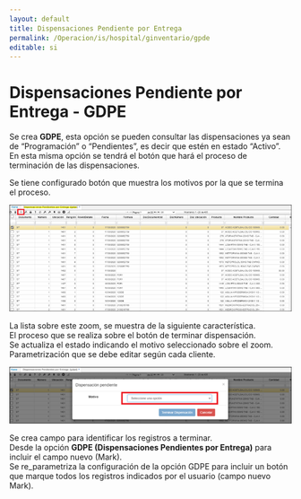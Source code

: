 ```yaml
---
layout: default
title: Dispensaciones Pendiente por Entrega 
permalink: /Operacion/is/hospital/ginventario/gpde
editable: si
---
```


# Dispensaciones Pendiente por Entrega - GDPE

Se crea **GDPE**, esta opción se pueden consultar las dispensaciones ya sean de “Programación” o “Pendientes”, es decir que estén en estado “Activo”. En esta misma opción se tendrá el botón que hará el proceso de terminación de las dispensaciones.  

Se tiene configurado botón que muestra los motivos por la que se termina el proceso.  

![](gpde1.png)  

La lista sobre este zoom, se muestra de la siguiente característica.  
El proceso que se realiza sobre el botón de terminar dispensación.  
Se actualiza el estado indicando el motivo seleccionado sobre el zoom.  
Parametrización que se debe editar según cada cliente.  

![](gpde2.png)  

Se crea campo para identificar los registros a terminar.  
Desde la opción **GDPE (Dispensaciones Pendientes por Entrega)** para incluir el campo nuevo (Mark).  
Se  re_parametriza la configuración de la opción GDPE para incluir un botón que marque todos los registros indicados por el usuario (campo nuevo Mark).  

